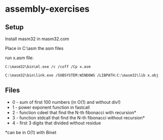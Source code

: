 # assembly-exercises

## Setup
Install masm32 in masm32.com 

Place in C:\asm the asm files

run x.asm file:
```
C:\masm32\bin\ml.exe /c /coff /Cp x.asm 

C:\masm32\bin\link.exe /SUBSYSTEM:WINDOWS /LIBPATH:C:\masm32\lib x.obj
```


## Files

- 0 - sum of first 100 numbers (in O(1) and without div!)
- 1 - power exponent function in fastcall
- 2 - function cdeel that find the N-th fibonacci with recursion*
- 3 - function stdcall that find the N-th fibonacci without recursion*
- 4 - first 3 digits that divided without residue

\*can be in O(1) with Binet 
